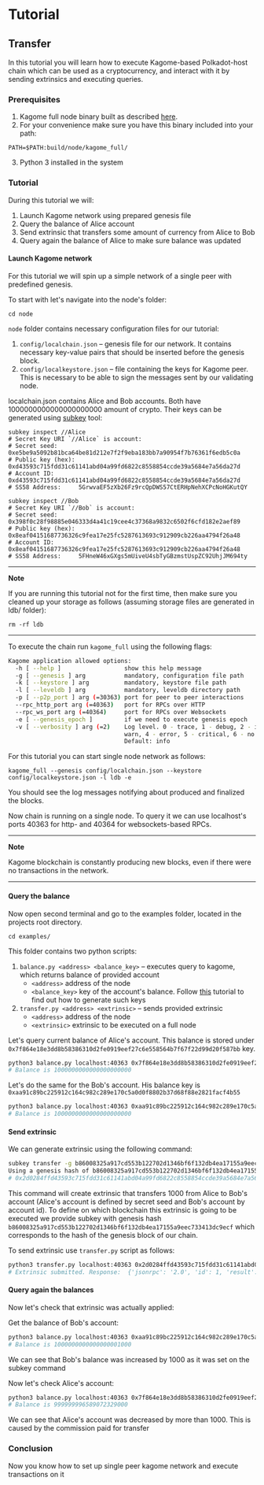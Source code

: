 # Tutorial

## Transfer

In this tutorial you will learn how to execute Kagome-based Polkadot-host chain which can be used as a cryptocurrency, and interact with it by sending extrinsics and executing queries.

### Prerequisites

1. Kagome full node binary built as described [here](https://kagome.readthedocs.io/en/latest/overview/getting_started.html#build-full-validating-node).
2. For your convenience make sure you have this binary included into your path:
```
PATH=$PATH:build/node/kagome_full/
```
3. Python 3 installed in the system  

### Tutorial

During this tutorial we will:
1. Launch Kagome network using prepared genesis file
2. Query the balance of Alice account
3. Send extrinsic that transfers some amount of currency from Alice to Bob
4. Query again the balance of Alice to make sure balance was updated

#### Launch Kagome network

For this tutorial we will spin up a simple network of a single peer with predefined genesis.

To start with let's navigate into the node's folder:

```
cd node
```

`node` folder contains necessary configuration files for our tutorial:

1. `config/localchain.json` – genesis file for our network. It contains necessary key-value pairs that should be inserted before the genesis block.
2. `config/localkeystore.json` – file containing the keys for Kagome peer. This is necessary to be able to sign the messages sent by our validating node. 

localchain.json contains Alice and Bob accounts. Both have 1000000000000000000000 amount of crypto.
Their keys can be generated using [subkey](https://substrate.dev/docs/en/ecosystem/subkey) tool:
```
subkey inspect //Alice
# Secret Key URI `//Alice` is account:
# Secret seed:      0xe5be9a5092b81bca64be81d212e7f2f9eba183bb7a90954f7b76361f6edb5c0a
# Public key (hex): 0xd43593c715fdd31c61141abd04a99fd6822c8558854ccde39a5684e7a56da27d
# Account ID:       0xd43593c715fdd31c61141abd04a99fd6822c8558854ccde39a5684e7a56da27d
# SS58 Address:     5GrwvaEF5zXb26Fz9rcQpDWS57CtERHpNehXCPcNoHGKutQY

subkey inspect //Bob  
# Secret Key URI `//Bob` is account:
# Secret seed:      0x398f0c28f98885e046333d4a41c19cee4c37368a9832c6502f6cfd182e2aef89
# Public key (hex): 0x8eaf04151687736326c9fea17e25fc5287613693c912909cb226aa4794f26a48
# Account ID:       0x8eaf04151687736326c9fea17e25fc5287613693c912909cb226aa4794f26a48
# SS58 Address:     5FHneW46xGXgs5mUiveU4sbTyGBzmstUspZC92UhjJM694ty
```



---
**Note**

If you are running this tutorial not for the first time, then make sure you cleaned up your storage as follows (assuming storage files are generated in ldb/ folder):
```
rm -rf ldb
```
--- 

To execute the chain run `kagome_full` using the following flags: 
```bash
Kagome application allowed options:
  -h [ --help ]                  show this help message
  -g [ --genesis ] arg           mandatory, configuration file path
  -k [ --keystore ] arg          mandatory, keystore file path
  -l [ --leveldb ] arg           mandatory, leveldb directory path
  -p [ --p2p_port ] arg (=30363) port for peer to peer interactions
  --rpc_http_port arg (=40363)   port for RPCs over HTTP
  --rpc_ws_port arg (=40364)     port for RPCs over Websockets
  -e [ --genesis_epoch ]         if we need to execute genesis epoch
  -v [ --verbosity ] arg (=2)    Log level. 0 - trace, 1 - debug, 2 - info, 3 -
                                 warn, 4 - error, 5 - critical, 6 - no logs. 
                                 Default: info
```

For this tutorial you can start single node network as follows:

`kagome_full --genesis config/localchain.json --keystore config/localkeystore.json -l ldb -e`

You should see the log messages notifying about produced and finalized the blocks. 

Now chain is running on a single node. To query it we can use localhost's ports 40363 for http- and 40364 for websockets-based RPCs.

---
**Note**

Kagome blockchain is constantly producing new blocks, even if there were no transactions in the network.

--- 

#### Query the balance

Now open second terminal and go to the examples folder, located in the projects root directory.

`cd examples/`

This folder contains two python scripts:

1. `balance.py <address> <balance_key>` – executes query to kagome, which returns balance of provided account
    * `<address>` address of the node
    * `<balance_key>` key of the account's balance. Follow [this](https://www.shawntabrizi.com/substrate/querying-substrate-storage-via-rpc/#storage-map-query) tutorial to find out how to generate such keys
2. `transfer.py <address> <extrinsic>` – sends provided extrinsic
    * `<address>` address of the node
    * `<extrinsic>` extrinsic to be executed on a full node



Let's query current balance of Alice's account. This balance is stored under `0x7f864e18e3dd8b58386310d2fe0919eef27c6e558564b7f67f22d99d20f587bb` key.

```bash
python3 balance.py localhost:40363 0x7f864e18e3dd8b58386310d2fe0919eef27c6e558564b7f67f22d99d20f587bb
# Balance is 1000000000000000000000  
```

Let's do the same for the Bob's account. His balance key is `0xaa91c89bc225912c164c982c289e170c5a0d0f8802b37d68f88e2821facf4b55`
```bash
python3 balance.py localhost:40363 0xaa91c89bc225912c164c982c289e170c5a0d0f8802b37d68f88e2821facf4b55
# Balance is 1000000000000000000000  
```

#### Send extrinsic

We can generate extrinsic using the following command:

```bash
subkey transfer -g b86008325a917cd553b122702d1346bf6f132db4ea17155a9eec733413dc9ecf 0xe5be9a5092b81bca64be81d212e7f2f9eba183bb7a90954f7b76361f6edb5c0a 0x8eaf04151687736326c9fea17e25fc5287613693c912909cb226aa4794f26a48 1000 0
Using a genesis hash of b86008325a917cd553b122702d1346bf6f132db4ea17155a9eec733413dc9ecf
# 0x2d0284ffd43593c715fdd31c61141abd04a99fd6822c8558854ccde39a5684e7a56da27d01f40a68108bf61df0e9d0108ab8b621b354d233067514055fc77542aa84b647608335134d45c4b3040b8c2830217aa8350091774eaf3c22644d8e0c8db54143860000000600ff8eaf04151687736326c9fea17e25fc5287613693c912909cb226aa4794f26a48a10f
```

This command will create extrinsic that transfers 1000 from Alice to Bob's account (Alice's account is defined by secret seed and Bob's account by account id). To define on which blockchain this extrinsic is going to be executed we provide subkey with genesis hash `b86008325a917cd553b122702d1346bf6f132db4ea17155a9eec733413dc9ecf` which corresponds to the hash of the genesis block of our chain.

To send extrinsic use `transfer.py` script as follows:
```bash
python3 transfer.py localhost:40363 0x2d0284ffd43593c715fdd31c61141abd04a99fd6822c8558854ccde39a5684e7a56da27d01f40a68108bf61df0e9d0108ab8b621b354d233067514055fc77542aa84b647608335134d45c4b3040b8c2830217aa8350091774eaf3c22644d8e0c8db54143860000000600ff8eaf04151687736326c9fea17e25fc5287613693c912909cb226aa4794f26a48a10f
# Extrinsic submitted. Response:  {'jsonrpc': '2.0', 'id': 1, 'result': [39, 212, 157, 212, 66, 199, 109, 255, 180, 146, 47, 243, 118, 221, 233, 172, 35, 201, 157, 96, 248, 24, 22, 14, 230, 108, 217, 211, 29, 216, 65, 255]} 
```

#### Query again the balances

Now let's check that extrinsic was actually applied:

Get the balance of Bob's account:

```bash
python3 balance.py localhost:40363 0xaa91c89bc225912c164c982c289e170c5a0d0f8802b37d68f88e2821facf4b55
# Balance is 1000000000000000001000
```
We can see that Bob's balance was increased by 1000 as it was set on the subkey command

Now let's check Alice's account:
```bash
python3 balance.py localhost:40363 0x7f864e18e3dd8b58386310d2fe0919eef27c6e558564b7f67f22d99d20f587bb
# Balance is 999999996589072329000
```

We can see that Alice's account was decreased by more than 1000. This is caused by the commission paid for transfer

### Conclusion

Now you know how to set up single peer kagome network and execute transactions on it
